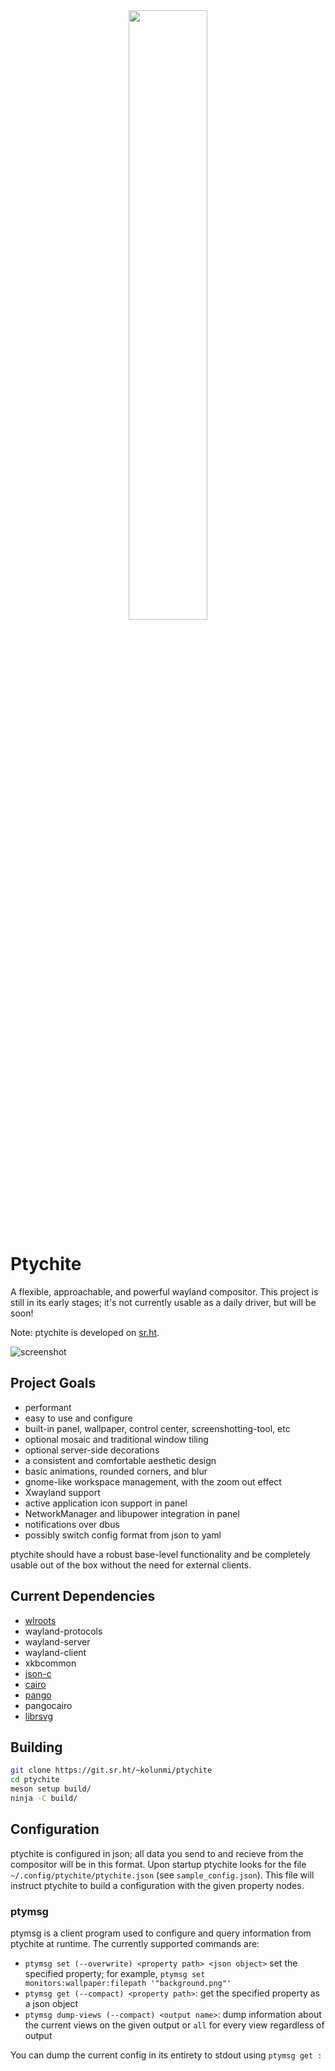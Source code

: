 <div align="center">
<img src="https://git.sr.ht/~kolunmi/ptychite/blob/main/ptychite.png" width=50% height=50%>
</div>

# Ptychite
A flexible, approachable, and powerful wayland compositor. This project is still in its early stages; it's not currently usable as a daily driver, but will be soon!

Note: ptychite is developed on [sr.ht](https://git.sr.ht/~kolunmi/ptychite).

![screenshot](https://git.sr.ht/~kolunmi/ptychite/blob/main/screenshot.png "screenshot")

## Project Goals
* performant
* easy to use and configure
* built-in panel, wallpaper, control center, screenshotting-tool, etc
* optional mosaic and traditional window tiling
* optional server-side decorations
* a consistent and comfortable aesthetic design
* basic animations, rounded corners, and blur
* gnome-like workspace management, with the zoom out effect
* Xwayland support
* active application icon support in panel
* NetworkManager and libupower integration in panel
* notifications over dbus
* possibly switch config format from json to yaml

ptychite should have a robust base-level functionality and be completely usable out of the box without the need for external clients.

## Current Dependencies
* [wlroots](https://gitlab.freedesktop.org/wlroots/wlroots)
* wayland-protocols
* wayland-server
* wayland-client
* xkbcommon
* [json-c](https://github.com/json-c/json-c)
* [cairo](https://www.cairographics.org/)
* [pango](https://pango.gnome.org/)
* pangocairo
* [librsvg](https://gitlab.gnome.org/GNOME/librsvg)

## Building
```bash
git clone https://git.sr.ht/~kolunmi/ptychite
cd ptychite
meson setup build/
ninja -C build/
```

## Configuration
ptychite is configured in json; all data you send to and recieve from the compositor will be in this format. Upon startup ptychite looks for the file `~/.config/ptychite/ptychite.json` (see `sample_config.json`). This file will instruct ptychite to build a configuration with the given property nodes. 

### ptymsg
ptymsg is a client program used to configure and query information from ptychite at runtime. The currently supported commands are:
* `ptymsg set (--overwrite) <property path> <json object>` set the specified property; for example, `ptymsg set monitors:wallpaper:filepath '"background.png"'`
* `ptymsg get (--compact) <property path>`: get the specified property as a json object
* `ptymsg dump-views (--compact) <output name>`: dump information about the current views on the given output or `all` for every view regardless of output

You can dump the current config in its entirety to stdout using `ptymsg get :`
